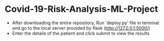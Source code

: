 # Covid-19-Risk-Analysis-ML-Project

- After downloading the entire repository, Run 'deploy.py' file in terminal and go to the local server provided by flask (http://127.0.0.1:5000/)
- Enter the details of the patient and click submit to view the results


